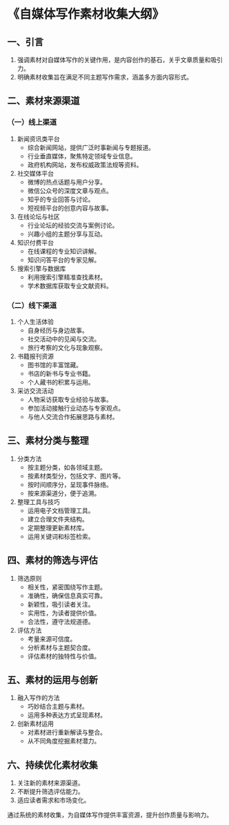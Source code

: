 # 《自媒体写作素材收集大纲》

## 一、引言
1. 强调素材对自媒体写作的关键作用，是内容创作的基石，关乎文章质量和吸引力。
2. 明确素材收集旨在满足不同主题写作需求，涵盖多方面内容形式。

## 二、素材来源渠道

### （一）线上渠道
1. 新闻资讯类平台
    - 综合新闻网站，提供广泛时事新闻与专题报道。
    - 行业垂直媒体，聚焦特定领域专业信息。
    - 政府机构网站，发布权威政策法规等资料。
2. 社交媒体平台
    - 微博的热点话题与用户分享。
    - 微信公众号的深度文章与观点。
    - 知乎的专业回答与讨论。
    - 短视频平台的创意内容与故事。
3. 在线论坛与社区
    - 行业论坛的经验交流与案例讨论。
    - 兴趣小组的主题分享与互动。
4. 知识付费平台
    - 在线课程的专业知识讲解。
    - 知识问答平台的专家见解。
5. 搜索引擎与数据库
    - 利用搜索引擎精准查找素材。
    - 学术数据库获取专业文献资料。

### （二）线下渠道
1. 个人生活体验
    - 自身经历与身边故事。
    - 社交活动中的见闻与交流。
    - 旅行考察的文化与现象观察。
2. 书籍报刊资源
    - 图书馆的丰富馆藏。
    - 书店的新书与专业书籍。
    - 个人藏书的积累与运用。
3. 采访交流活动
    - 人物采访获取专业经验与故事。
    - 参加活动接触行业动态与专家观点。
    - 与他人交流合作拓展思路与素材。

## 三、素材分类与整理
1. 分类方法
    - 按主题分类，如各领域主题。
    - 按素材类型分，包括文字、图片等。
    - 按时间顺序分，呈现事件脉络。
    - 按来源渠道分，便于追溯。
2. 整理工具与技巧
    - 运用电子文档管理工具。
    - 建立合理文件夹结构。
    - 定期整理更新素材库。
    - 运用关键词和标签检索。

## 四、素材的筛选与评估
1. 筛选原则
    - 相关性，紧密围绕写作主题。
    - 准确性，确保信息真实可靠。
    - 新颖性，吸引读者关注。
    - 实用性，为读者提供价值。
    - 合法性，遵守法规道德。
2. 评估方法
    - 考量来源可信度。
    - 分析素材与主题契合度。
    - 评估素材的独特性与价值。

## 五、素材的运用与创新
1. 融入写作的方法
    - 巧妙结合主题与素材。
    - 运用多种表达方式呈现素材。
2. 创新素材运用
    - 对素材进行重新解读与整合。
    - 从不同角度挖掘素材潜力。

## 六、持续优化素材收集
1. 关注新的素材来源渠道。
2. 不断提升筛选评估能力。
3. 适应读者需求和市场变化。

通过系统的素材收集，为自媒体写作提供丰富资源，提升创作质量与影响力。

